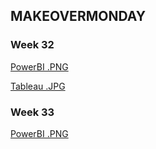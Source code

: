 ## MAKEOVERMONDAY

### Week 32
[PowerBI .PNG](https://raw.githubusercontent.com/fbraslavsky/infovis/master/makeovermonday/w32%20powerbi.PNG)

[Tableau .JPG](https://raw.githubusercontent.com/fbraslavsky/infovis/master/makeovermonday/w32%20tableau.jpg)

### Week 33
[PowerBI .PNG](https://raw.githubusercontent.com/fbraslavsky/infovis/master/makeovermonday/w33.PNG)


